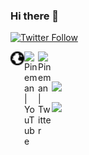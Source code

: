 ### Hi there 👋

[![Twitter Follow](https://img.shields.io/twitter/follow/Pineman834?color=1DA1F2&logo=twitter&style=for-the-badge)](https://twitter.com/intent/follow?original_referer=https%3A%2F%2Fgithub.com%2FPineman834&screen_name=Pineman834)

[<img align="left" alt="pinehack.tech" width="22px" src="https://raw.githubusercontent.com/iconic/open-iconic/master/svg/globe.svg" />][website]
[<img align="left" alt="Pineman | YouTube" width="22px" src="https://cdn.jsdelivr.net/npm/simple-icons@v3/icons/youtube.svg" />][youtube]
[<img align="left" alt="Pineman | Twitter" width="22px" src="https://cdn.jsdelivr.net/npm/simple-icons@v3/icons/twitter.svg" />][twitter]

<br />
<br />

<p><img src="https://github-readme-stats.vercel.app/api?username=Pineman420&show_icons=true&theme=dark"></p>
<p><img src="https://github-readme-stats.vercel.app/api/top-langs/?username=Pineman420&layout=compact&theme=dark"></p>

[website]: http://pinehack.tech
[twitter]: https://twitter.com/Pineman834
[youtube]: https://www.youtube.com/channel/UCW3lyrIlR5AJgIbNGOkMR3w
